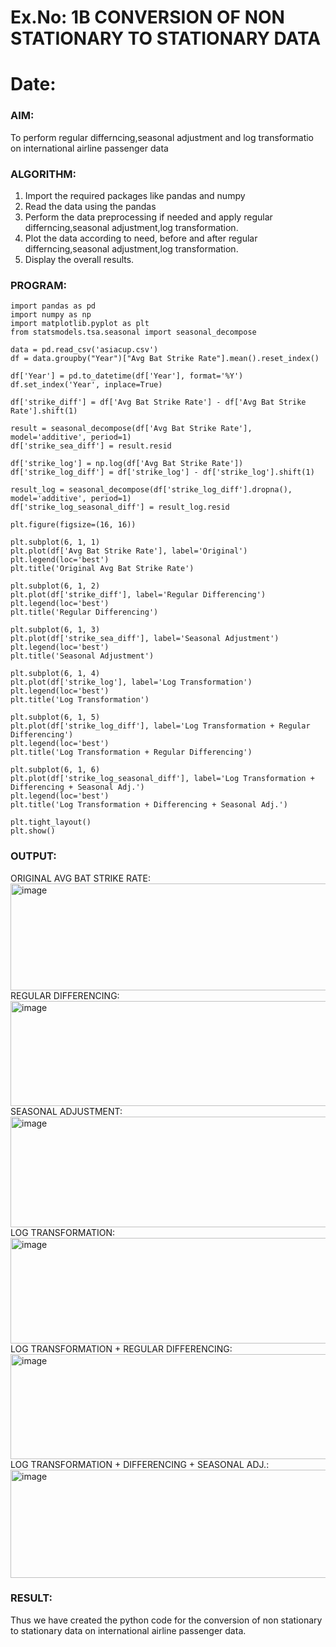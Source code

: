 # Ex.No: 1B                     CONVERSION OF NON STATIONARY TO STATIONARY DATA
# Date: 

### AIM:
To perform regular differncing,seasonal adjustment and log transformatio on international airline passenger data
### ALGORITHM:
1. Import the required packages like pandas and numpy
2. Read the data using the pandas
3. Perform the data preprocessing if needed and apply regular differncing,seasonal adjustment,log transformation.
4. Plot the data according to need, before and after regular differncing,seasonal adjustment,log transformation.
5. Display the overall results.
### PROGRAM:
```
import pandas as pd
import numpy as np
import matplotlib.pyplot as plt
from statsmodels.tsa.seasonal import seasonal_decompose

data = pd.read_csv('asiacup.csv')
df = data.groupby("Year")["Avg Bat Strike Rate"].mean().reset_index()

df['Year'] = pd.to_datetime(df['Year'], format='%Y')
df.set_index('Year', inplace=True)

df['strike_diff'] = df['Avg Bat Strike Rate'] - df['Avg Bat Strike Rate'].shift(1)

result = seasonal_decompose(df['Avg Bat Strike Rate'], model='additive', period=1)
df['strike_sea_diff'] = result.resid

df['strike_log'] = np.log(df['Avg Bat Strike Rate'])
df['strike_log_diff'] = df['strike_log'] - df['strike_log'].shift(1)

result_log = seasonal_decompose(df['strike_log_diff'].dropna(), model='additive', period=1)
df['strike_log_seasonal_diff'] = result_log.resid

plt.figure(figsize=(16, 16))

plt.subplot(6, 1, 1)
plt.plot(df['Avg Bat Strike Rate'], label='Original')
plt.legend(loc='best')
plt.title('Original Avg Bat Strike Rate')

plt.subplot(6, 1, 2)
plt.plot(df['strike_diff'], label='Regular Differencing')
plt.legend(loc='best')
plt.title('Regular Differencing')

plt.subplot(6, 1, 3)
plt.plot(df['strike_sea_diff'], label='Seasonal Adjustment')
plt.legend(loc='best')
plt.title('Seasonal Adjustment')

plt.subplot(6, 1, 4)
plt.plot(df['strike_log'], label='Log Transformation')
plt.legend(loc='best')
plt.title('Log Transformation')

plt.subplot(6, 1, 5)
plt.plot(df['strike_log_diff'], label='Log Transformation + Regular Differencing')
plt.legend(loc='best')
plt.title('Log Transformation + Regular Differencing')

plt.subplot(6, 1, 6)
plt.plot(df['strike_log_seasonal_diff'], label='Log Transformation + Differencing + Seasonal Adj.')
plt.legend(loc='best')
plt.title('Log Transformation + Differencing + Seasonal Adj.')

plt.tight_layout()
plt.show()

```

### OUTPUT:


ORIGINAL AVG BAT STRIKE RATE:
<img width="1019" height="171" alt="image" src="https://github.com/user-attachments/assets/5d470bf2-0cbf-45c3-9a2e-541c1e8d5403" />
REGULAR DIFFERENCING:
<img width="1005" height="168" alt="image" src="https://github.com/user-attachments/assets/17cc4661-17a5-4759-a3a9-cfe54575cc5f" />
SEASONAL ADJUSTMENT:
<img width="1019" height="177" alt="image" src="https://github.com/user-attachments/assets/0e4dfd1a-3e8d-4b3c-8370-4f229dfd4519" />
LOG TRANSFORMATION:
<img width="1021" height="169" alt="image" src="https://github.com/user-attachments/assets/a2cbe88d-b615-4b9d-9fa1-df02bec3092a" />
LOG TRANSFORMATION + REGULAR DIFFERENCING:
<img width="1005" height="168" alt="image" src="https://github.com/user-attachments/assets/f98b7b4f-8860-4ecd-a31f-794b06ded6de" />
LOG TRANSFORMATION + DIFFERENCING + SEASONAL ADJ.:
<img width="1020" height="173" alt="image" src="https://github.com/user-attachments/assets/73b21ff8-42b3-46f2-b64c-a4d03901d810" />



### RESULT:
Thus we have created the python code for the conversion of non stationary to stationary data on international airline passenger
data.
